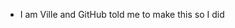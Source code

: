 - I am Ville and GitHub told me to make this so I did

<!---
villevilli/villevilli is a ✨ special ✨ repository because its `README.md` (this file) appears on your GitHub profile.
You can click the Preview link to take a look at your changes.
--->
